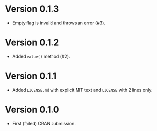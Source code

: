 # Version 0.1.3

* Empty flag is invalid and throws an error (#3).

# Version 0.1.2

* Added `value()` method (#2).

# Version 0.1.1

* Added `LICENSE.md` with explicit MIT text and `LICENSE` with 2 lines only.

# Version 0.1.0

* First (failed) CRAN submission.
